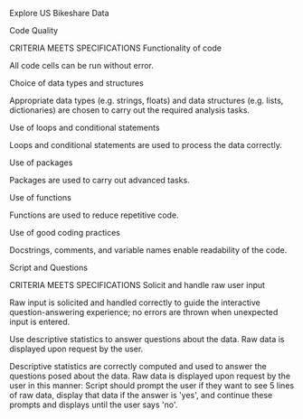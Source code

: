 Explore US Bikeshare Data

Code Quality

CRITERIA
MEETS SPECIFICATIONS
Functionality of code

All code cells can be run without error.

Choice of data types and structures

Appropriate data types (e.g. strings, floats) and data structures (e.g. lists, dictionaries) are chosen to carry out the required analysis tasks.

Use of loops and conditional statements

Loops and conditional statements are used to process the data correctly.

Use of packages

Packages are used to carry out advanced tasks.

Use of functions

Functions are used to reduce repetitive code.

Use of good coding practices

Docstrings, comments, and variable names enable readability of the code.

Script and Questions

CRITERIA
MEETS SPECIFICATIONS
Solicit and handle raw user input

Raw input is solicited and handled correctly to guide the interactive question-answering experience; no errors are thrown when unexpected input is entered.

Use descriptive statistics to answer questions about the data. Raw data is displayed upon request by the user.

Descriptive statistics are correctly computed and used to answer the questions posed about the data. Raw data is displayed upon request by the user in this manner: Script should prompt the user if they want to see 5 lines of raw data, display that data if the answer is 'yes', and continue these prompts and displays until the user says 'no'.
